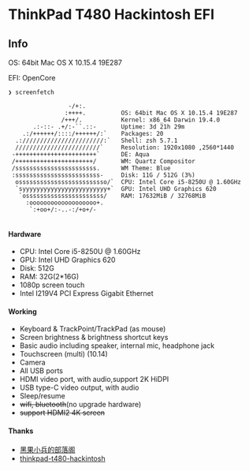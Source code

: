 # ThinkPad T480 Hackintosh EFI

## Info
OS: 64bit Mac OS X 10.15.4 19E287

EFI: OpenCore

```shell
❯ screenfetch

                 -/+:.          
                :++++.          OS: 64bit Mac OS X 10.15.4 19E287
               /+++/.           Kernel: x86_64 Darwin 19.4.0
       .:-::- .+/:-``.::-       Uptime: 3d 21h 29m
    .:/++++++/::::/++++++/:`    Packages: 20
  .:///////////////////////:`   Shell: zsh 5.7.1
  ////////////////////////`     Resolution: 1920x1080 ,2560*1440
 -+++++++++++++++++++++++`      DE: Aqua
 /++++++++++++++++++++++/       WM: Quartz Compositor
 /sssssssssssssssssssssss.      WM Theme: Blue
 :ssssssssssssssssssssssss-     Disk: 11G / 512G (3%)
  osssssssssssssssssssssssso/`  CPU: Intel Core i5-8250U @ 1.60GHz
  `syyyyyyyyyyyyyyyyyyyyyyyy+`  GPU: Intel UHD Graphics 620
   `ossssssssssssssssssssss/    RAM: 17632MiB / 32768MiB
     :ooooooooooooooooooo+.
      `:+oo+/:-..-:/+o+/-


```

#### Hardware
- CPU: Intel Core i5-8250U @ 1.60GHz
- GPU: Intel UHD Graphics 620
- Disk: 512G
- RAM: 32G(2*16G)
- 1080p screen touch
- Intel I219V4 PCI Express Gigabit Ethernet

#### Working
- Keyboard & TrackPoint/TrackPad (as mouse)
- Screen brightness & brightness shortcut keys
- Basic audio including speaker, internal mic, headphone jack
- Touchscreen (multi) (10.14)
- Camera
- All USB ports
- HDMI video port, with audio,support 2K HiDPI
- USB type-C video output, with audio
- Sleep/resume 
- ~~wifi, bluetooth~~(no upgrade hardware)
- ~~support HDMI2 4K screen~~

#### Thanks
- [黑果小兵的部落阁](https://blog.daliansky.net/)
- [thinkpad-t480-hackintosh](https://github.com/nhoxnho1212/thinkpad-t480-hackintosh)